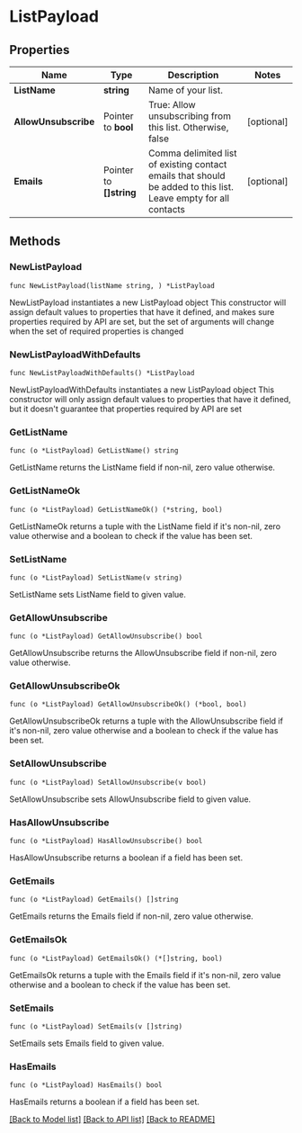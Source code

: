 # ListPayload

## Properties

Name | Type | Description | Notes
------------ | ------------- | ------------- | -------------
**ListName** | **string** | Name of your list. | 
**AllowUnsubscribe** | Pointer to **bool** | True: Allow unsubscribing from this list. Otherwise, false | [optional] 
**Emails** | Pointer to **[]string** | Comma delimited list of existing contact emails that should be added to this list. Leave empty for all contacts | [optional] 

## Methods

### NewListPayload

`func NewListPayload(listName string, ) *ListPayload`

NewListPayload instantiates a new ListPayload object
This constructor will assign default values to properties that have it defined,
and makes sure properties required by API are set, but the set of arguments
will change when the set of required properties is changed

### NewListPayloadWithDefaults

`func NewListPayloadWithDefaults() *ListPayload`

NewListPayloadWithDefaults instantiates a new ListPayload object
This constructor will only assign default values to properties that have it defined,
but it doesn't guarantee that properties required by API are set

### GetListName

`func (o *ListPayload) GetListName() string`

GetListName returns the ListName field if non-nil, zero value otherwise.

### GetListNameOk

`func (o *ListPayload) GetListNameOk() (*string, bool)`

GetListNameOk returns a tuple with the ListName field if it's non-nil, zero value otherwise
and a boolean to check if the value has been set.

### SetListName

`func (o *ListPayload) SetListName(v string)`

SetListName sets ListName field to given value.


### GetAllowUnsubscribe

`func (o *ListPayload) GetAllowUnsubscribe() bool`

GetAllowUnsubscribe returns the AllowUnsubscribe field if non-nil, zero value otherwise.

### GetAllowUnsubscribeOk

`func (o *ListPayload) GetAllowUnsubscribeOk() (*bool, bool)`

GetAllowUnsubscribeOk returns a tuple with the AllowUnsubscribe field if it's non-nil, zero value otherwise
and a boolean to check if the value has been set.

### SetAllowUnsubscribe

`func (o *ListPayload) SetAllowUnsubscribe(v bool)`

SetAllowUnsubscribe sets AllowUnsubscribe field to given value.

### HasAllowUnsubscribe

`func (o *ListPayload) HasAllowUnsubscribe() bool`

HasAllowUnsubscribe returns a boolean if a field has been set.

### GetEmails

`func (o *ListPayload) GetEmails() []string`

GetEmails returns the Emails field if non-nil, zero value otherwise.

### GetEmailsOk

`func (o *ListPayload) GetEmailsOk() (*[]string, bool)`

GetEmailsOk returns a tuple with the Emails field if it's non-nil, zero value otherwise
and a boolean to check if the value has been set.

### SetEmails

`func (o *ListPayload) SetEmails(v []string)`

SetEmails sets Emails field to given value.

### HasEmails

`func (o *ListPayload) HasEmails() bool`

HasEmails returns a boolean if a field has been set.


[[Back to Model list]](../README.md#documentation-for-models) [[Back to API list]](../README.md#documentation-for-api-endpoints) [[Back to README]](../README.md)



